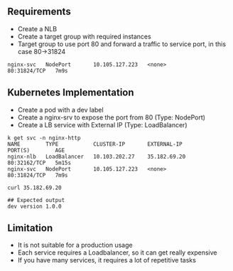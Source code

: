 ## Requirements
- Create a NLB 
- Create a target group with required instances 
- Target group to use port 80 and forward a traffic to service port, in this case 80->31824

```
nginx-svc   NodePort       10.105.127.223   <none>                        80:31824/TCP   7m9s

```

## Kubernetes Implementation
- Create a pod with a dev label
- Create a nginx-srv to expose the port from 80 (Type: NodePort)
- Create a LB service with External IP (Type: LoadBalancer)

```
k get svc -n nginx-http
NAME        TYPE           CLUSTER-IP       EXTERNAL-IP                   PORT(S)        AGE
nginx-nlb   LoadBalancer   10.103.202.27    35.182.69.20                  80:32162/TCP   5m15s
nginx-svc   NodePort       10.105.127.223   <none>                        80:31824/TCP   7m9s

curl 35.182.69.20 

## Expected output 
dev version 1.0.0
```

## Limitation
- It is not suitable for a production usage
- Each service requires a Loadbalancer, so it can get really expensive
- If you have many services, it requires a lot of repetitive tasks